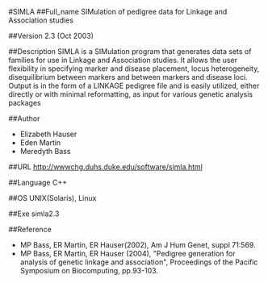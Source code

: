 #SIMLA
##Full_name
SIMulation of pedigree data for Linkage and Association studies

##Version
2.3 (Oct 2003)

##Description
SIMLA is a SIMulation program that generates data sets of families for use in Linkage and Association studies. It allows the user flexibility in specifying marker and disease placement, locus heterogeneity, disequilibrium between markers and between markers and disease loci. Output is in the form of a LINKAGE pedigree file and is easily utilized, either directly or with minimal reformatting, as input for various genetic analysis packages

##Author
* Elizabeth Hauser
* Eden Martin
* Meredyth Bass

##URL
http://wwwchg.duhs.duke.edu/software/simla.html

##Language
C++

##OS
UNIX(Solaris), Linux

##Exe
simla2.3

##Reference
* MP Bass, ER Martin, ER Hauser(2002), Am J Hum Genet, suppl 71:569.
* MP Bass, ER Martin, ER Hauser (2004), "Pedigree generation for analysis of genetic linkage and association", Proceedings of the Pacific Symposium on Biocomputing, pp.93-103.

